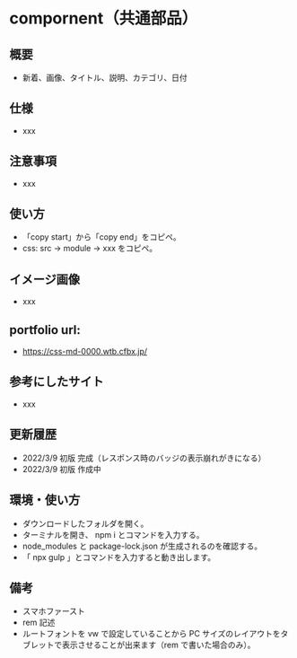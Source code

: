 # compornent（共通部品）

## 概要

- 新着、画像、タイトル、説明、カテゴリ、日付

## 仕様

- xxx

## 注意事項

- xxx

## 使い方

- 「copy start」から「copy end」をコピペ。
- css: src -> module -> xxx をコピペ。

## イメージ画像

- xxx

## portfolio url:

- https://css-md-0000.wtb.cfbx.jp/

## 参考にしたサイト

- xxx

## 更新履歴

- 2022/3/9 初版 完成（レスポンス時のバッジの表示崩れがきになる）
- 2022/3/9 初版 作成中

## 環境・使い方

- ダウンロードしたフォルダを開く。
- ターミナルを開き、 npm i とコマンドを入力する。
- node_modules と package-lock.json が生成されるのを確認する。
- 「 npx gulp 」とコマンドを入力すると動き出します。

## 備考

- スマホファースト
- rem 記述
- ルートフォントを vw で設定していることから PC サイズのレイアウトをタブレットで表示させることが出来ます（rem で書いた場合のみ）。
